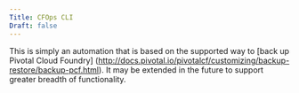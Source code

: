 ```yaml
---
Title: CFOps CLI
Draft: false
---
```


This is simply an automation that is based on the supported way to [back up
Pivotal Cloud Foundry]
(http://docs.pivotal.io/pivotalcf/customizing/backup-restore/backup-pcf.html).
It may be extended in the future to support greater breadth of functionality.
